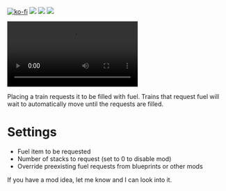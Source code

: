 [![ko-fi](https://img.shields.io/badge/Ko--fi-Donate%20-hotpink?logo=kofi&logoColor=white&style=for-the-badge)](https://ko-fi.com/protocol1903) [![](https://img.shields.io/badge/dynamic/json?color=orange&label=Factorio&query=downloads_count&suffix=%20downloads&url=https%3A%2F%2Fmods.factorio.com%2Fapi%2Fmods%2Fbuilding-trains-requests-fuel&style=for-the-badge)](https://mods.factorio.com/mod/building-trains-requests-fuel) [![](https://img.shields.io/badge/Discord-Community-blue?style=for-the-badge)](https://discord.gg/K3fXMGVc4z) [![](https://img.shields.io/badge/Github-Source-green?style=for-the-badge)](https://github.com/protocol-1903/building-trains-requests-fuel)

![DemoVideo](https://github.com/protocol-1903/building-trains-requests-fuel/blob/main/showcase.mp4?raw=true)

Placing a train requests it to be filled with fuel. Trains that request fuel will wait to automatically move until the requests are filled.

# Settings
- Fuel item to be requested
- Number of stacks to request (set to 0 to disable mod)
- Override preexisting fuel requests from blueprints or other mods

If you have a mod idea, let me know and I can look into it.